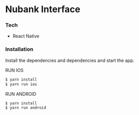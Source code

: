 # Nubank Interface
### Tech
- React Native

### Installation
Install the dependencies and dependencies and start the app.

RUN IOS
```sh
$ yarn install
$ yarn run ios 
```
RUN ANDROID
```sh
$ yarn install
$ yarn run android 
```
